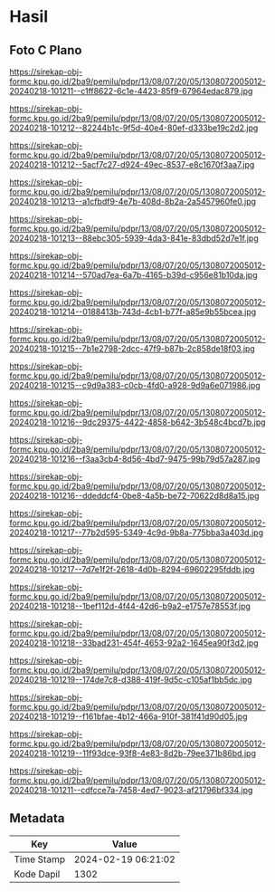 # Hasil

## Foto C Plano

https://sirekap-obj-formc.kpu.go.id/2ba9/pemilu/pdpr/13/08/07/20/05/1308072005012-20240218-101211--c1ff8622-6c1e-4423-85f9-67964edac879.jpg

https://sirekap-obj-formc.kpu.go.id/2ba9/pemilu/pdpr/13/08/07/20/05/1308072005012-20240218-101212--82244b1c-9f5d-40e4-80ef-d333be19c2d2.jpg

https://sirekap-obj-formc.kpu.go.id/2ba9/pemilu/pdpr/13/08/07/20/05/1308072005012-20240218-101212--5acf7c27-d924-49ec-8537-e8c1670f3aa7.jpg

https://sirekap-obj-formc.kpu.go.id/2ba9/pemilu/pdpr/13/08/07/20/05/1308072005012-20240218-101213--a1cfbdf9-4e7b-408d-8b2a-2a5457960fe0.jpg

https://sirekap-obj-formc.kpu.go.id/2ba9/pemilu/pdpr/13/08/07/20/05/1308072005012-20240218-101213--88ebc305-5939-4da3-841e-83dbd52d7e1f.jpg

https://sirekap-obj-formc.kpu.go.id/2ba9/pemilu/pdpr/13/08/07/20/05/1308072005012-20240218-101214--570ad7ea-6a7b-4165-b39d-c956e81b10da.jpg

https://sirekap-obj-formc.kpu.go.id/2ba9/pemilu/pdpr/13/08/07/20/05/1308072005012-20240218-101214--0188413b-743d-4cb1-b77f-a85e9b55bcea.jpg

https://sirekap-obj-formc.kpu.go.id/2ba9/pemilu/pdpr/13/08/07/20/05/1308072005012-20240218-101215--7b1e2798-2dcc-47f9-b87b-2c858de18f03.jpg

https://sirekap-obj-formc.kpu.go.id/2ba9/pemilu/pdpr/13/08/07/20/05/1308072005012-20240218-101215--c9d9a383-c0cb-4fd0-a928-9d9a6e071986.jpg

https://sirekap-obj-formc.kpu.go.id/2ba9/pemilu/pdpr/13/08/07/20/05/1308072005012-20240218-101216--9dc29375-4422-4858-b642-3b548c4bcd7b.jpg

https://sirekap-obj-formc.kpu.go.id/2ba9/pemilu/pdpr/13/08/07/20/05/1308072005012-20240218-101216--f3aa3cb4-8d56-4bd7-9475-99b79d57a287.jpg

https://sirekap-obj-formc.kpu.go.id/2ba9/pemilu/pdpr/13/08/07/20/05/1308072005012-20240218-101216--ddeddcf4-0be8-4a5b-be72-70622d8d8a15.jpg

https://sirekap-obj-formc.kpu.go.id/2ba9/pemilu/pdpr/13/08/07/20/05/1308072005012-20240218-101217--77b2d595-5349-4c9d-9b8a-775bba3a403d.jpg

https://sirekap-obj-formc.kpu.go.id/2ba9/pemilu/pdpr/13/08/07/20/05/1308072005012-20240218-101217--7d7e1f2f-2618-4d0b-8294-69602295fddb.jpg

https://sirekap-obj-formc.kpu.go.id/2ba9/pemilu/pdpr/13/08/07/20/05/1308072005012-20240218-101218--1bef112d-4f44-42d6-b9a2-e1757e78553f.jpg

https://sirekap-obj-formc.kpu.go.id/2ba9/pemilu/pdpr/13/08/07/20/05/1308072005012-20240218-101218--33bad231-454f-4653-92a2-1645ea90f3d2.jpg

https://sirekap-obj-formc.kpu.go.id/2ba9/pemilu/pdpr/13/08/07/20/05/1308072005012-20240218-101219--174de7c8-d388-419f-9d5c-c105af1bb5dc.jpg

https://sirekap-obj-formc.kpu.go.id/2ba9/pemilu/pdpr/13/08/07/20/05/1308072005012-20240218-101219--f161bfae-4b12-466a-910f-381f41d90d05.jpg

https://sirekap-obj-formc.kpu.go.id/2ba9/pemilu/pdpr/13/08/07/20/05/1308072005012-20240218-101219--11f93dce-93f8-4e83-8d2b-79ee371b86bd.jpg

https://sirekap-obj-formc.kpu.go.id/2ba9/pemilu/pdpr/13/08/07/20/05/1308072005012-20240218-101211--cdfcce7a-7458-4ed7-9023-af21796bf334.jpg


## Metadata

| Key        | Value               |
| ---------- | ------------------- |
| Time Stamp | 2024-02-19 06:21:02 |
| Kode Dapil | 1302                |



